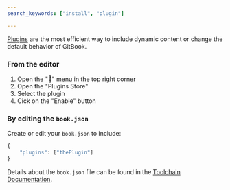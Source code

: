 ```yaml
---
search_keywords: ["install", "plugin"]

---
```


[Plugins](https://plugins.gitbook.com) are the most efficient way to include dynamic content or change the default behavior of GitBook.

### From the editor

1. Open the "🔽" menu in the top right corner
2. Open the "Plugins Store"
3. Select the plugin
4. Cick on the "Enable" button

### By editing the `book.json`

Create or edit your `book.json` to include:

```js
{
    "plugins": ["thePlugin"]
}
```

Details about the `book.json` file can be found in the [Toolchain Documentation](http://toolchain.gitbook.com/config.html).
